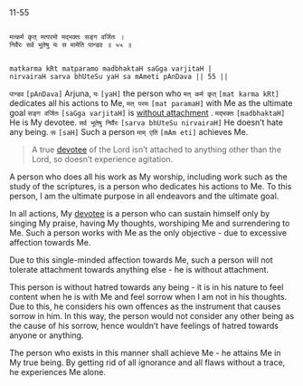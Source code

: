 ## <a name='_55'></a>
11-55


```shloka-sa

मत्कर्म कृत् मत्परमो मद्भक्तः सङ्ग वर्जितः ।
निर्वैरः सर्व भूतेषु यः स मामेति पान्डव ॥ ५५ ॥

```
```shloka-sa-hk

matkarma kRt matparamo madbhaktaH saGga varjitaH |
nirvairaH sarva bhUteSu yaH sa mAmeti pAnDava || 55 ||

```
`पान्डव` `[pAnDava]` Arjuna, `यः` `[yaH]` the person who `मत् कर्म कृत्` `[mat karma kRt]` dedicates all his actions to Me, `मत् परमः` `[mat paramaH]` with Me as the ultimate goal `सङ्ग वर्जितः` `[saGga varjitaH]` is 
[without attachment](_24)
. `मद्भक्तः` `[madbhaktaH]` He is My devotee. `सर्व भूतेषु निर्वैरः` `[sarva bhUteSu nirvairaH]` He doesn’t hate any being. `सः` `[saH]` Such a person `माम् एति` `[mAm eti]` achieves Me.


<a name='applnote_166'></a>
> A true 
[devotee](bhakti_a_defn)
 of the Lord isn’t attached to anything other than the Lord, so doesn’t experience agitation.



A person who does all his work as My worship, including work such as the study of the scriptures, is a person who dedicates his actions to Me. To this person, I am the ultimate purpose in all endeavors and the ultimate goal. 

In all actions, My 
[devotee](bhakti_a_defn)
 is a person who can sustain himself only by singing My praise, having My thoughts, worshiping Me and surrendering to Me. Such a person works with Me as the only objective - due to excessive affection towards Me. 

Due to this single-minded affection towards Me, such a person will not tolerate attachment towards anything else - he is without attachment. 

This person is without hatred towards any being - it is in his nature to feel content when he is with Me and feel sorrow when I am not in his thoughts. Due to this, he considers his own offences as the instrument that causes sorrow in him. In this way, the person would not consider any other being as the cause of his sorrow, hence wouldn’t have feelings of hatred towards anyone or anything. 

The person who exists in this manner shall achieve Me - he attains Me in My true being. By getting rid of all ignorance and all flaws without a trace, he experiences Me alone.



